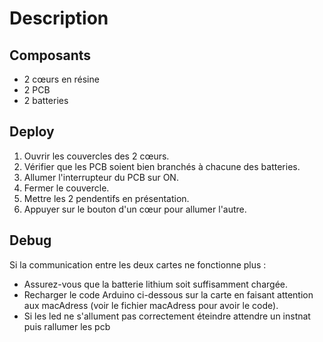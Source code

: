 # Description

## Composants
- 2 cœurs en résine
- 2 PCB
- 2 batteries

## Deploy
1. Ouvrir les couvercles des 2 cœurs.
2. Vérifier que les PCB soient bien branchés à chacune des batteries.
3. Allumer l'interrupteur du PCB sur ON.
4. Fermer le couvercle.
5. Mettre les 2 pendentifs en présentation.
6. Appuyer sur le bouton d'un cœur pour allumer l'autre.

## Debug
Si la communication entre les deux cartes ne fonctionne plus :
- Assurez-vous que la batterie lithium soit suffisamment chargée.
- Recharger le code Arduino ci-dessous sur la carte en faisant attention aux macAdress (voir le fichier macAdress pour avoir le code).
- Si les led ne s'allument pas correctement éteindre attendre un instnat puis rallumer les pcb
